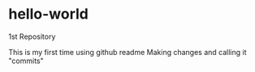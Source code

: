 # hello-world
1st Repository 

This is my first time using github readme
Making changes and calling it "commits"
